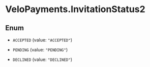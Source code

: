 # VeloPayments.InvitationStatus2

## Enum


* `ACCEPTED` (value: `"ACCEPTED"`)

* `PENDING` (value: `"PENDING"`)

* `DECLINED` (value: `"DECLINED"`)


